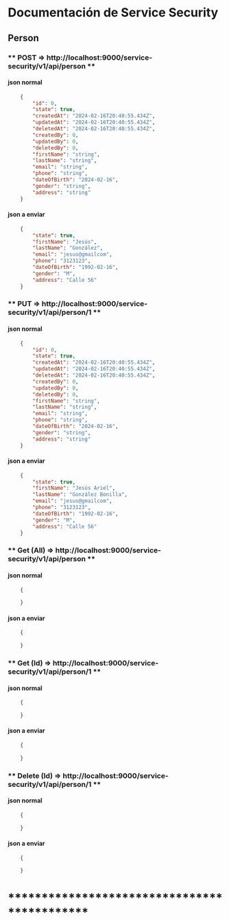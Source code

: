 # Documentación de Service Security

## Person

### ** POST => http://localhost:9000/service-security/v1/api/person **

#### **json normal**
```json
    {
        "id": 0,
        "state": true,
        "createdAt": "2024-02-16T20:40:55.434Z",
        "updatedAt": "2024-02-16T20:40:55.434Z",
        "deletedAt": "2024-02-16T20:40:55.434Z",
        "createdBy": 0,
        "updatedBy": 0,
        "deletedBy": 0,
        "firstName": "string",
        "lastName": "string",
        "email": "string",
        "phone": "string",
        "dateOfBirth": "2024-02-16",
        "gender": "string",
        "address": "string"
    }
```

#### **json a enviar**
```json
    {
        "state": true,
        "firstName": "Jesús",
        "lastName": "González",
        "email": "jesus@gmailcom",
        "phone": "3123123",
        "dateOfBirth": "1992-02-16",
        "gender": "M",
        "address": "Calle 56"
    }
```

### ** PUT => http://localhost:9000/service-security/v1/api/person/1 **

#### **json normal**
```json
    {
        "id": 0,
        "state": true,
        "createdAt": "2024-02-16T20:40:55.434Z",
        "updatedAt": "2024-02-16T20:40:55.434Z",
        "deletedAt": "2024-02-16T20:40:55.434Z",
        "createdBy": 0,
        "updatedBy": 0,
        "deletedBy": 0,
        "firstName": "string",
        "lastName": "string",
        "email": "string",
        "phone": "string",
        "dateOfBirth": "2024-02-16",
        "gender": "string",
        "address": "string"
    }
```

#### **json a enviar**
```json
    {
        "state": true,
        "firstName": "Jesús Ariel",
        "lastName": "González Bonilla",
        "email": "jesus@gmailcom",
        "phone": "3123123",
        "dateOfBirth": "1992-02-16",
        "gender": "M",
        "address": "Calle 56"
    }
```

### ** Get (All) => http://localhost:9000/service-security/v1/api/person **

#### **json normal**
```json
    {
       
    }
```

#### **json a enviar**
```json
    {
      
    }
```

### ** Get (Id) => http://localhost:9000/service-security/v1/api/person/1 **

#### **json normal**
```json
    {
       
    }
```

#### **json a enviar**
```json
    {
      
    }
```

### ** Delete (Id) => http://localhost:9000/service-security/v1/api/person/1 **

#### **json normal**
```json
    {
       
    }
```

#### **json a enviar**
```json
    {
      
    }
```

# ********************************************